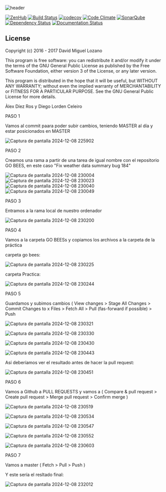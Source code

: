 ![header](https://cloud.githubusercontent.com/assets/6546265/22174630/785cdf04-dfe3-11e6-8cf4-024e8dc1c051.png)

[![ZenHub](https://raw.githubusercontent.com/ZenHubIO/support/master/zenhub-badge.png)](https://zenhub.com)
[![Build Status](https://travis-ci.org/davidmigloz/go-bees.svg?branch=master)](https://travis-ci.org/davidmigloz/go-bees)
[![codecov](https://codecov.io/gh/davidmigloz/go-bees/branch/master/graph/badge.svg)](https://codecov.io/gh/davidmigloz/go-bees)
[![Code Climate](https://codeclimate.com/github/davidmigloz/go-bees/badges/gpa.svg)](https://codeclimate.com/github/davidmigloz/go-bees)
[![SonarQube](https://sonarqube.com/api/badges/gate?key=go-bees)](https://sonarqube.com/component_measures/?id=go-bees)
[![Dependency Status](https://www.versioneye.com/user/projects/57f7b19e823b88004e06ad33/badge.svg?style=flat-square)](https://www.versioneye.com/user/projects/57f7b19e823b88004e06ad33)
[![Documentation Status](https://readthedocs.org/projects/go-bees/badge/?version=develop)](http://go-bees.readthedocs.io/es/develop/?badge=develop)

## License

Copyright (c) 2016 - 2017 David Miguel Lozano

This program is free software: you can redistribute it and/or modify
it under the terms of the GNU General Public License as published by
the Free Software Foundation, either version 3 of the License, or
any later version.

This program is distributed in the hope that it will be useful,
but WITHOUT ANY WARRANTY; without even the implied warranty of
MERCHANTABILITY or FITNESS FOR A PARTICULAR PURPOSE. See the
GNU General Public License for more details.


Àlex Díez Ros y Diego Lorden Celeiro

PASO 1

Vamos al commit paara poder subir cambios, teniendo MASTER al día y estar posicionados en MASTER

![Captura de pantalla 2024-12-08 225902](https://github.com/user-attachments/assets/3b9cabb7-d218-483c-8594-876c9e0d815d)


PASO 2

Creamos una rama a partir de una tarea de igual nombre con el repositorio GO BEES, en este caso "Fix weather data summary bug 184"

![Captura de pantalla 2024-12-08 230004](https://github.com/user-attachments/assets/32b7438e-620e-4877-8494-bddc5d609cd3)
![Captura de pantalla 2024-12-08 230023](https://github.com/user-attachments/assets/eb9d061e-06dc-4e07-82c3-ae20f4188b4c)
![Captura de pantalla 2024-12-08 230040](https://github.com/user-attachments/assets/14234453-b384-4809-b3ca-687cd52dac02)
![Captura de pantalla 2024-12-08 230049](https://github.com/user-attachments/assets/9756fb56-9679-451a-a96c-f0274bf19bd0)

PASO 3

Entramos a la rama local de nuestro ordenador

![Captura de pantalla 2024-12-08 230200](https://github.com/user-attachments/assets/796ceecd-4f4b-4545-b226-96f36e935b67)


PASO 4

Vamos a la carpeta GO BEESs y copiamos los archivos a la carpeta de la práctica

carpeta go bees: 

![Captura de pantalla 2024-12-08 230225](https://github.com/user-attachments/assets/ac5a99d0-e51c-46a7-b313-e35bc8ae5d8b)

carpeta Practica:

![Captura de pantalla 2024-12-08 230244](https://github.com/user-attachments/assets/d78c0ce0-0abf-4931-ba56-ee560cc33268)

PASO 5

Guardamos y subimos cambios ( View changes > Stage All Changes > Commit Changes to x Files > Fetch All > Pull (fas-forward if possible) > Push

![Captura de pantalla 2024-12-08 230321](https://github.com/user-attachments/assets/e666f217-6dd5-4538-87a4-b55f5fb60e7d)

![Captura de pantalla 2024-12-08 230330](https://github.com/user-attachments/assets/8cd325d6-e003-423b-a148-2ee72d027da3)

![Captura de pantalla 2024-12-08 230430](https://github.com/user-attachments/assets/aa1da83c-acb9-4293-a669-05c7dd70a5bb)

![Captura de pantalla 2024-12-08 230443](https://github.com/user-attachments/assets/4c059912-ed81-4ad0-91c4-9d896822795a)

Así deberíamos ver el resultado antes de hacer la pull request:

![Captura de pantalla 2024-12-08 230451](https://github.com/user-attachments/assets/d746622f-078d-4921-ab7f-bd746007fb0d)


PASO 6

Vamos a Github a PULL REQUESTS y vamos a ( Compare & pull request > Create pull request > Merge pull request > Confirm merge )

![Captura de pantalla 2024-12-08 230519](https://github.com/user-attachments/assets/a37d4479-3873-4ae5-a128-291d9774edcd)

![Captura de pantalla 2024-12-08 230534](https://github.com/user-attachments/assets/77915668-e36f-407a-8e3a-270e845540bf)

![Captura de pantalla 2024-12-08 230547](https://github.com/user-attachments/assets/d41e6d26-3a19-435e-a840-d1466648e08c)

![Captura de pantalla 2024-12-08 230552](https://github.com/user-attachments/assets/1fd9a508-109a-4b8d-a123-18f98a63a8a4)

![Captura de pantalla 2024-12-08 230603](https://github.com/user-attachments/assets/7a428af6-1dd4-4eb9-96d4-ee273fdf9b61)


PASO 7 

Vamos a master ( Fetch > Pull > Push )

Y este sería el resltado final: 

![Captura de pantalla 2024-12-08 232012](https://github.com/user-attachments/assets/5f7ddb66-c32f-4114-946d-84bd17533e22)


